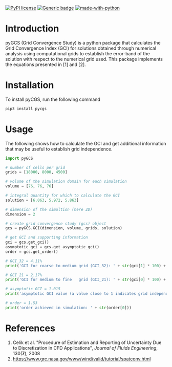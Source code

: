 [![PyPI license](https://img.shields.io/pypi/l/pygcs.svg)](https://pypi.python.org/pypi/pygcs/)
[![Generic badge](https://img.shields.io/badge/Version-v0.2.2-red.svg)](https://shields.io/)
[![made-with-python](https://img.shields.io/badge/Made%20with-Python-1f425f.svg)](https://www.python.org/)

# Introduction

pyGCS (Grid Convergence Study) is a python package that calculates the Grid Convergence Index (GCI) for solutions obtained through numerical analysis using computational grids to establish the error-band of the solution with respect to the numerical grid used. This package implements the equations presented in [1] and [2].

# Installation

To install pyCGS, run the following command

```bash
pip3 install pycgs
```

# Usage

The following shows how to calculate the GCI and get additional information that may be useful to establish grid independence.

```python
import pyGCS

# number of cells per grid
grids = [18000, 8000, 4500]

# volume of the simulation domain for each simulation
volume = [76, 76, 76]

# integral quantity for which to calculate the GCI
solution = [6.063, 5.972, 5.863]

# dimension of the simultion (here 2D)
dimension = 2

# create grid convergence study (gcs) object
gcs = pyGCS.GCI(dimension, volume, grids, solution)

# get GCI and supporting information
gci = gcs.get_gci()
asymptotic_gci = gcs.get_asymptotic_gci()
order = gcs.get_order()

# GCI_32 = 4.11%
print('GCI for coarse to medium grid (GCI_32): ' + str(gci[1] * 100) + '%')

# GCI_21 = 2.17%
print('GCI for medium to fine   grid (GCI_21): ' + str(gci[0] * 100) + '%')

# asymptotic GCI = 1.015
print('asymptotic GCI value (a value close to 1 indicates grid independence): ' + str(asymptotic_gci[0]))

# order = 1.53
print('order achieved in simulation: ' + str(order[0]))
```

# References

1. Celik et al. "Procedure of Estimation and Reporting of Uncertainty Due to Discretization in CFD Applications", _Journal of Fluids Engineering_, 130(**7**), 2008  
2. https://www.grc.nasa.gov/www/wind/valid/tutorial/spatconv.html
